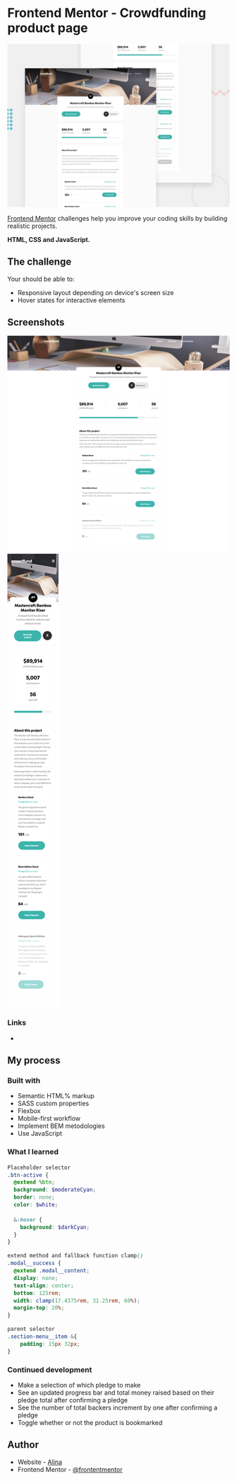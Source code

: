 # Frontend Mentor - Crowdfunding product page

![Design preview for the Crowdfunding product page coding challenge](./design/desktop-preview.jpg)

[Frontend Mentor](https://www.frontendmentor.io) challenges help you improve your coding skills by building realistic projects.

**HTML, CSS and JavaScript.**

## The challenge

Your should be able to:

- Responsive layout depending on device's screen size
- Hover states for interactive elements

## Screenshots

![](./src/assets/images/screenshots/Crowdfunding%20product%20page.png)
![](./src/assets/images/screenshots/Crowdfunding%20product%20page%20(1).png)

### Links
-
## My process

### Built with

- Semantic HTML% markup
- SASS custom properties
- Flexbox
- Mobile-first workflow
- Implement BEM metodologies
- Use JavaScript

### What I learned

```SCSS
Placeholder selector
.btn-active {
  @extend %btn;
  background: $moderateCyan;
  border: none;
  color: $white;

  &:hover {
    background: $darkCyan;
  }
}
```
```SCSS
extend method and fallback function clamp()
.modal__success {
  @extend .modal__content;
  display: none;
  text-align: center;
  bottom: 125rem;
  width: clamp(17.4375rem, 31.25rem, 60%);
  margin-top: 20%;
}
```
```SCSS
parent selector
.section-menu__item &{
    padding: 15px 32px;
}
```


### Continued development

- Make a selection of which pledge to make
- See an updated progress bar and total money raised based on their pledge total after confirming a pledge
- See the number of total backers increment by one after confirming a pledge
- Toggle whether or not the product is bookmarked


## Author

- Website - [Alina](#)
- Frontend Mentor - [@frontentmentor](https://www.frontendmentor.io/profile/yourusername)